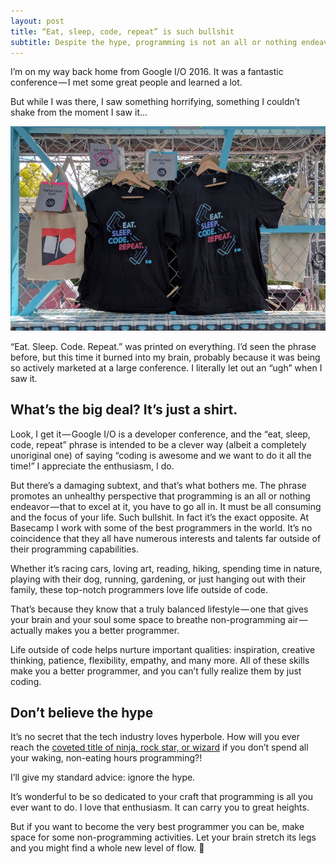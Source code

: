 ```yaml
---
layout: post
title: “Eat, sleep, code, repeat” is such bullshit
subtitle: Despite the hype, programming is not an all or nothing endeavor
---
```


I’m on my way back home from Google I/O 2016. It was a fantastic conference — I met some great people and learned a lot.

But while I was there, I saw something horrifying, something I couldn’t shake from the moment I saw it…

<img src="/assets/eatsleep.jpg">

“Eat. Sleep. Code. Repeat.” was printed on everything. I’d seen the phrase before, but this time it burned into my brain, probably because it was being so actively marketed at a large conference. I literally let out an “ugh” when I saw it.

## What’s the big deal? It’s just a shirt.

Look, I get it — Google I/O is a developer conference, and the “eat, sleep, code, repeat” phrase is intended to be a clever way (albeit a completely unoriginal one) of saying “coding is awesome and we want to do it all the time!” I appreciate the enthusiasm, I do.

But there’s a damaging subtext, and that’s what bothers me. The phrase promotes an unhealthy perspective that programming is an all or nothing endeavor — that to excel at it, you have to go all in. It must be all consuming and the focus of your life.
Such bullshit. In fact it’s the exact opposite.
At Basecamp I work with some of the best programmers in the world. It’s no coincidence that they all have numerous interests and talents far outside of their programming capabilities.

Whether it’s racing cars, loving art, reading, hiking, spending time in nature, playing with their dog, running, gardening, or just hanging out with their family, these top-notch programmers love life outside of code.

That’s because they know that a truly balanced lifestyle — one that gives your brain and your soul some space to breathe non-programming air — actually makes you a better programmer.

Life outside of code helps nurture important qualities: inspiration, creative thinking, patience, flexibility, empathy, and many more. All of these skills make you a better programmer, and you can’t fully realize them by just coding.

## Don’t believe the hype

It’s no secret that the tech industry loves hyperbole. How will you ever reach the [coveted title of ninja, rock star, or wizard](/2016/04/02/im-a-boring-programmer-and-proud-of-it.html) if you don’t spend all your waking, non-eating hours programming?!

I’ll give my standard advice: ignore the hype.

It’s wonderful to be so dedicated to your craft that programming is all you ever want to do. I love that enthusiasm. It can carry you to great heights.

But if you want to become the very best programmer you can be, make space for some non-programming activities. Let your brain stretch its legs and you might find a whole new level of flow. 🤘